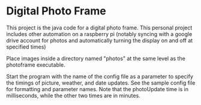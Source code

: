 # Digital Photo Frame
This project is the java code for a digital photo frame. This personal project includes other automation on a raspberry pi (notably syncing with a google drive account for photos and automatically turning the display on and off at specified times)

Place images inside a directory named "photos" at the same level as the photoframe executable.

Start the program with the name of the config file as a parameter to specify the timings of picture, weather, and date updates. See the sample config file for formatting and parameter names. Note that the photoUpdate time is in milliseconds, while the other two times are in minutes.
